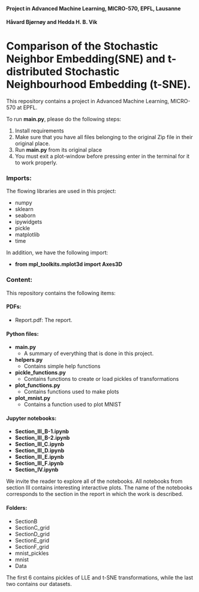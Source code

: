 #### Project in Advanced Machine Learning, MICRO-570, EPFL, Lausanne
#### Håvard Bjørnøy and Hedda H. B. Vik

# Comparison of the Stochastic Neighbor Embedding(SNE) and t-distributed Stochastic Neighbourhood Embedding (t-SNE). 
This repository contains a project in Advanced Machine Learning, MICRO-570 at EPFL. 

To run **main.py**, please do the following steps: 
1. Install requirements
2. Make sure that you have all files belonging to the original Zip file in their original place. 
3. Run **main.py** from its original place
4. You must exit a plot-window before pressing enter in the terminal for it to work properly.

### Imports: 
The flowing libraries are used in this project: 
- numpy
- sklearn
- seaborn
- ipywidgets
- pickle
- matplotlib
- time 

In addition, we have the following import: 
- **from mpl_toolkits.mplot3d import Axes3D**

### Content: 
This repository contains the following items: 
#### PDFs:
- Report.pdf: The report. 
#### Python files: 
- **main.py**
	* A summary of everything that is done in this project. 
- **helpers.py**
	* Contains simple help functions
- **pickle_functions.py**
	* Contains functions to create or load pickles of transformations
- **plot_functions.py**
	* Contains functions used to make plots
- **plot_mnist.py**
	* Contains a function used to plot MNIST
	
#### Jupyter notebooks: 
- **Section_III_B-1.ipynb**
- **Section_III_B-2.ipynb**
- **Section_III_C.ipynb**
- **Section_III_D.ipynb**
- **Section_III_E.ipynb**
- **Section_III_F.ipynb**
- **Section_IV.ipynb**

We invite the reader to explore all of the notebooks. All notebooks from section III contains interesting interactive plots. The name of the notebooks corresponds to the section in the report in which the work is described. 

#### Folders:
- SectionB
- SectionC_grid
- SectionD_grid
- SectionE_grid
- SectionF_grid
- mnist_pickles
- mnist
- Data

The first 6 contains pickles of LLE and t-SNE transformations, while the last two contains our datasets. 
